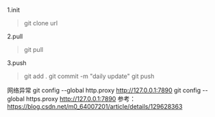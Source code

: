 
1.init
>git clone   url

2.pull
>git pull

3.push
>git add .
>git commit -m "daily update"
>git push

网络异常 
git config --global http.proxy http://127.0.0.1:7890
git config --global https.proxy http://127.0.0.1:7890
参考： https://blog.csdn.net/m0_64007201/article/details/129628363
